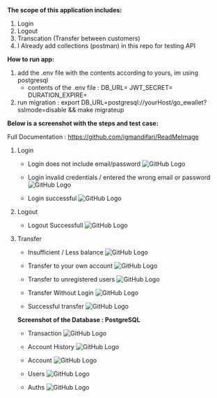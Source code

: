 **The scope of this application includes:**
1. Login
2. Logout
3. Transcation (Transfer between customers)
4. I Already add collections (postman) in this repo for testing API
   

**How to run app:**
1. add the .env file with the contents according to yours, im using postgresql
   - contents of the .env file :
      DB_URL=
      JWT_SECRET=
      DURATION_EXPIRE=
2. run migration : export DB_URL=postgresql://yourHost/go_ewallet?sslmode=disable && make migrateup
   
   
**Below is a screenshot with the steps and test case:**

Full Documentation :  https://github.com/igmandifari/ReadMeImage

1. Login
   - Login does not include email/password
     ![GitHub Logo](https://github.com/igmandifari/ReadMeImage/blob/main/EmptyEmailPasswordGo.png?raw=true)

   - Login invalid credentials / entered the wrong email or password
     ![GitHub Logo](https://github.com/igmandifari/ReadMeImage/blob/main/EmailFailedGo.png?raw=true)
     
   - Login successful
     ![GitHub Logo](https://github.com/igmandifari/ReadMeImage/blob/main/LoginSuccessGo.png?raw=true)
     
2. Logout
   - Logout Successfull
     ![GitHub Logo](https://github.com/igmandifari/ReadMeImage/blob/main/LogoutSuccessGo.png?raw=true)
     
     
4. Transfer
   - Insufficient / Less balance
     ![GitHub Logo](https://github.com/igmandifari/ReadMeImage/blob/main/LessBalance.png?raw=true)
     
   - Transfer to your own account
     ![GitHub Logo](https://github.com/igmandifari/ReadMeImage/blob/main/ReceiverNotFoundGo.png?raw=true)
     
   - Transfer to unregistered users
     ![GitHub Logo](https://github.com/igmandifari/ReadMeImage/blob/main/ReceiverNotFound.png?raw=true)

   - Transfer Without Login
     ![GitHub Logo](https://github.com/igmandifari/ReadMeImage/blob/main/TransferWithoutLogin.png?raw=true)
     
   - Successful transfer
     ![GitHub Logo](https://github.com/igmandifari/ReadMeImage/blob/main/TransferSuccess.png?raw=true)

     
     
   **Screenshot of the Database : PostgreSQL**
   - Transaction
     ![GitHub Logo](https://github.com/igmandifari/ReadMeImage/blob/main/Transactions.png?raw=true)

   - Account History
     ![GitHub Logo](https://github.com/igmandifari/ReadMeImage/blob/main/ActivityHistories.png?raw=true)
     
   - Account
     ![GitHub Logo](https://github.com/igmandifari/ReadMeImage/blob/main/ActivityHistories.png?raw=true)
     
   - Users
     ![GitHub Logo](https://github.com/igmandifari/ReadMeImage/blob/main/Accounts.png?raw=true)
     
   - Auths
     ![GitHub Logo](https://github.com/igmandifari/ReadMeImage/blob/main/Auths.png?raw=true)
     
